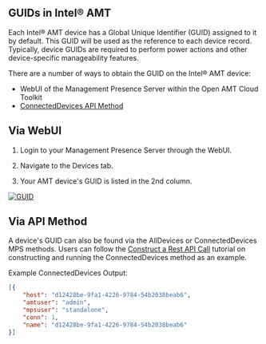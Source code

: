 ## GUIDs in Intel&reg; AMT

Each Intel&reg; AMT device has a Global Unique Identifier (GUID) assigned to it by default. This GUID will be used as the reference to each device record. Typically, device GUIDs are required to perform power actions and other device-specific manageability features.

There are a number of ways to obtain the GUID on the Intel&reg; AMT device:

- WebUI of the Management Presence Server within the Open AMT Cloud Toolkit 
- [ConnectedDevices API Method](https://app.swaggerhub.com/apis-docs/rbheopenamt/mps/1.2.0#/Admin/post_admin)



## Via WebUI

1. Login to your Management Presence Server through the WebUI.

2. Navigate to the Devices tab.

3. Your AMT device's GUID is listed in the 2nd column.

[![GUID](../assets/images/GUID_WebUI.png)](../assets/images/GUID_WebUI.png)



## Via API Method

A device's GUID can also be found via the AllDevices or ConnectedDevices MPS methods. Users can follow the [Construct a Rest API Call](../Tutorials/apiTutorial.md) tutorial on constructing and running the ConnectedDevices method as an example.

Example ConnectedDevices Output:
``` json hl_lines="2"
[{
    "host": "d12428be-9fa1-4226-9784-54b2038beab6",
    "amtuser": "admin",
    "mpsuser": "standalone",
    "conn": 1,
    "name": "d12428be-9fa1-4226-9784-54b2038beab6"
}]
```